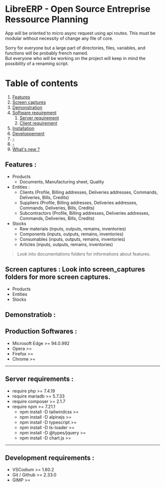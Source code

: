 # LibreERP - Open Source Entreprise Ressource Planning

App will be oriented to micro async request using api routes.
This must be modular without necessity of change any file of core.

Sorry for everyone but a large part of directories, files, variables, and functions will be probably french named.\
But everyone who will be working on the project will keep in mind the possibility of a renaming script.

# Table of contents
1. [Features](#features)
2. [Screen captures](#features)
3. [Demonstration](#demonstration)
5. [Software requirement](#softwarerequirement)
    1. [Server requirement](#serverrequirement)
    2. [Client requirement](#clientrequirement)
7. [Installation](#installation)
8. [Developpement](#developpement)
9. [-](#-)
10. [-](#-)
11. [What's new ?](#whatsnew)

## Features :
* Products
    * Documents, Manufacturing sheet, Quality
* Entities :
    * Clients (Profile, Billing addresses, Deliveries addresses, Commands, Deliveries, Bills, Credits)
    * Suppliers (Profile, Billing addresses, Deliveries addresses, Commands, Deliveries, Bills, Credits)
    * Subcontractors (Profile, Billing addresses, Deliveries addresses, Commands, Deliveries, Bills, Credits)
* Stocks
    * Raw materials (inputs, outputs, remains, inventories)
    * Components (inputs, outputs, remains, inventories)
    * Consumables (inputs, outputs, remains, inventories)
    * Articles (inputs, outputs, remains, inventories)

> Look into documentations folders for informations about features.

## Screen captures : Look into screen_captures folders for more screen captures.
* Products
* Entities
* Stocks

## Demonstratiob :

## Production Softwares :
* Microsoft Edge                    >= 94.0.992
* Opera                             >= 
* Firefox                           >=
* Chrome                            >=

---
## Server requirements :
* require php                       >= 7.4.19
* require mariadb                   >= 5.7.33
* require composer                  >= 2.1.7
* require npm                       >= 7.21.1
    * npm install -D tailwindcss    >=
    * npm install -D alpinejs       >=
    * npm install -D typescript     >= 
    * npm install -D ts-loader      >= 
    * npm install -D @types/jquery  >= 
    * npm install -D chart.js       >= 

---
## Development requirements :
* VSCodium                          >= 1.60.2
* Git / Github                      >= 2.33.0
* GIMP                              >= 



